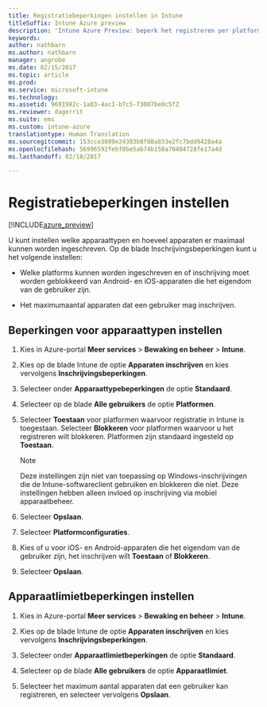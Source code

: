 ```yaml
---
title: Registratiebeperkingen instellen in Intune
titleSuffix: Intune Azure preview
description: 'Intune Azure Preview: beperk het registreren per platform en geef een registratielimiet voor apparaten op in Intune. '
keywords: 
author: nathbarn
ms.author: nathbarn
manager: angrobe
ms.date: 02/15/2017
ms.topic: article
ms.prod: 
ms.service: microsoft-intune
ms.technology: 
ms.assetid: 9691982c-1a03-4ac1-b7c5-73087be8c5f2
ms.reviewer: dagerrit
ms.suite: ems
ms.custom: intune-azure
translationtype: Human Translation
ms.sourcegitcommit: 153cce3809e24303b8f88a833e2fc7bdd9428a4a
ms.openlocfilehash: 56996592febf0be5ab74b158a70404728fe17a4d
ms.lasthandoff: 02/18/2017

---
```


# <a name="set-enrollment-restrictions"></a>Registratiebeperkingen instellen 

[!INCLUDE[azure_preview](../includes/azure_preview.md)]

U kunt instellen welke apparaattypen en hoeveel apparaten er maximaal kunnen worden ingeschreven. Op de blade Inschrijvingsbeperkingen kunt u het volgende instellen:

- Welke platforms kunnen worden ingeschreven en of inschrijving moet worden geblokkeerd van Android- en iOS-apparaten die het eigendom van de gebruiker zijn.

- Het maximumaantal apparaten dat een gebruiker mag inschrijven.

## <a name="set-device-type-restrictions"></a>Beperkingen voor apparaattypen instellen

1. Kies in Azure-portal **Meer services** > **Bewaking en beheer** > **Intune**.

2. Kies op de blade Intune de optie **Apparaten inschrijven** en kies vervolgens **Inschrijvingsbeperkingen**.

3. Selecteer onder **Apparaattypebeperkingen** de optie **Standaard**.

4. Selecteer op de blade **Alle gebruikers** de optie **Platformen**.

5. Selecteer **Toestaan** voor platformen waarvoor registratie in Intune is toegestaan. Selecteer **Blokkeren** voor platformen waarvoor u het registreren wilt blokkeren. Platformen zijn standaard ingesteld op **Toestaan**. 

    >[!NOTE]
    >Deze instellingen zijn niet van toepassing op Windows-inschrijvingen die de Intune-softwareclient gebruiken en blokkeren die niet. Deze instellingen hebben alleen invloed op inschrijving via mobiel apparaatbeheer. 

6. Selecteer **Opslaan**.

7. Selecteer **Platformconfiguraties**.

8. Kies of u voor iOS- en Android-apparaten die het eigendom van de gebruiker zijn, het inschrijven wilt **Toestaan** of **Blokkeren**.

9. Selecteer **Opslaan**.

## <a name="set-device-limit-restrictions"></a>Apparaatlimietbeperkingen instellen

1. Kies in Azure-portal **Meer services** > **Bewaking en beheer** > **Intune**.

2. Kies op de blade Intune de optie **Apparaten inschrijven** en kies vervolgens **Inschrijvingsbeperkingen**.

3. Selecteer onder **Apparaatlimietbeperkingen** de optie **Standaard**.

4. Selecteer op de blade **Alle gebruikers** de optie **Apparaatlimiet**.

5. Selecteer het maximum aantal apparaten dat een gebruiker kan registreren, en selecteer vervolgens **Opslaan**.

